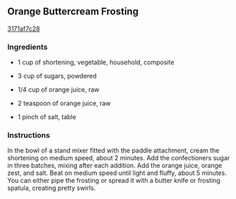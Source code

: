 ## Orange Buttercream Frosting

[3171af7c28](http://www.epicurious.com/recipes/food/views/orange-buttercream-frosting-379157)

### Ingredients

 - 1 cup of shortening, vegetable, household, composite

 - 3 cup of sugars, powdered

 - 1/4 cup of orange juice, raw

 - 2 teaspoon of orange juice, raw

 - 1 pinch of salt, table

### Instructions

In the bowl of a stand mixer fitted with the paddle attachment, cream the shortening on medium speed, about 2 minutes. Add the confectioners sugar in three batches, mixing after each addition. Add the orange juice, orange zest, and salt. Beat on medium speed until light and fluffy, about 5 minutes. You can either pipe the frosting or spread it with a butter knife or frosting spatula, creating pretty swirls.